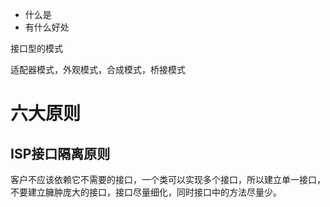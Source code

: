 * 什么是
* 有什么好处



接口型的模式

适配器模式，外观模式，合成模式，桥接模式



# 六大原则



## ISP接口隔离原则

客户不应该依赖它不需要的接口，一个类可以实现多个接口，所以建立单一接口，不要建立臃肿庞大的接口，接口尽量细化，同时接口中的方法尽量少。





























